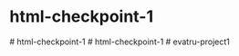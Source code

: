 # html-checkpoint-1
#   h t m l - c h e c k p o i n t - 1  
 #   h t m l - c h e c k p o i n t - 1  
 # evatru-project1
